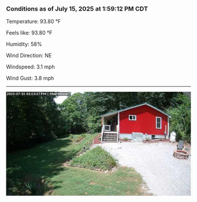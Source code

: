 ### Conditions as of July 15, 2025 at 1:59:12 PM CDT 

Temperature: 93.80 &deg;F

Feels like: 93.80 &deg;F

Humidity: 58%

Wind Direction: NE

Windspeed: 3.1 mph

Wind Gust: 3.8 mph

---

<img src="./images/latest.jpeg"/>

